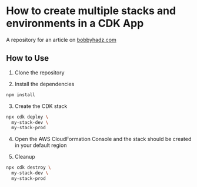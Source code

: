 # How to create multiple stacks and environments in a CDK App

A repository for an article on
[bobbyhadz.com](https://bobbyhadz.com/blog/create-multiple-stacks-aws-cdk)

## How to Use

1. Clone the repository

2. Install the dependencies

```bash
npm install
```

3. Create the CDK stack

```bash
npx cdk deploy \
  my-stack-dev \
  my-stack-prod
```

4. Open the AWS CloudFormation Console and the stack should be created in your
   default region

5. Cleanup

```bash
npx cdk destroy \
  my-stack-dev \
  my-stack-prod
```
